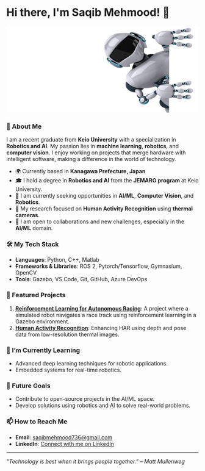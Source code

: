 # Hi there, I'm Saqib Mehmood! 👋

<img src="https://github.com/saqib736/saqib736/blob/main/robot.jpg" alt="Profile Banner" height="50%"/>

### 🚀 About Me
I am a recent graduate from **Keio University** with a specialization in **Robotics and AI**. My passion lies in **machine learning**, **robotics**, and **computer vision**. I enjoy working on projects that merge hardware with intelligent software, making a difference in the world of technology.

- 🌍 Currently based in **Kanagawa Prefecture, Japan**
- 🎓 I hold a degree in **Robotics and AI** from the **JEMARO program** at Keio University.
- 💼 I am currently seeking opportunities in **AI/ML**, **Computer Vision**, and **Robotics**.
- 🧠 My research focused on **Human Activity Recognition** using **thermal cameras**.
- 🔭 I am open to collaborations and new challenges, especially in the **AI/ML** domain.

### 🛠️ My Tech Stack
- **Languages**: Python, C++, Matlab
- **Frameworks & Libraries**: ROS 2, Pytorch/Tensorflow, Gymnasium, OpenCV
- **Tools**: Gazebo, VS Code, Git, GitHub, Azure DevOps

### 📝 Featured Projects
1. **[Reinforcement Learning for Autonomous Racing](https://github.com/YourRepoLinkHere)**: A project where a simulated robot navigates a race track using reinforcement learning in a Gazebo environment.
2. **[Human Activity Recognition](https://github.com/YourRepoLinkHere)**: Enhancing HAR using depth and pose data from low-resolution thermal images.

### 🌱 I’m Currently Learning
- Advanced deep learning techniques for robotic applications.
- Embedded systems for real-time robotics.

### 🎯 Future Goals
- Contribute to open-source projects in the AI/ML space.
- Develop solutions using robotics and AI to solve real-world problems.

### 📫 How to Reach Me
- **Email**: [saqibmehmood736@gmail.com](saqibmehmood736@gmail.com)
- **LinkedIn**: [Connect with me on LinkedIn](https://www.linkedin.com/in/saqib-mehmood-7a8681181/)

---

*“Technology is best when it brings people together.” – Matt Mullenweg*
